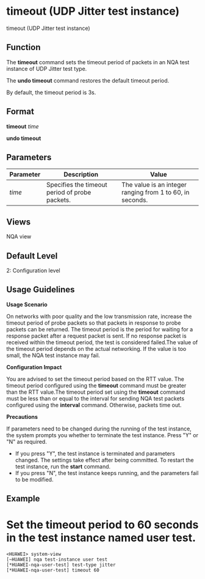 timeout (UDP Jitter test instance)
==================================

timeout (UDP Jitter test instance)

Function
--------



The **timeout** command sets the timeout period of packets in an NQA test instance of UDP Jitter test type.

The **undo timeout** command restores the default timeout period.



By default, the timeout period is 3s.


Format
------

**timeout** *time*

**undo timeout**


Parameters
----------

| Parameter | Description | Value |
| --- | --- | --- |
| *time* | Specifies the timeout period of probe packets. | The value is an integer ranging from 1 to 60, in seconds. |



Views
-----

NQA view


Default Level
-------------

2: Configuration level


Usage Guidelines
----------------

**Usage Scenario**

On networks with poor quality and the low transmission rate, increase the timeout period of probe packets so that packets in response to probe packets can be returned. The timeout period is the period for waiting for a response packet after a request packet is sent. If no response packet is received within the timeout period, the test is considered failed.The value of the timeout period depends on the actual networking. If the value is too small, the NQA test instance may fail.

**Configuration Impact**

You are advised to set the timeout period based on the RTT value. The timeout period configured using the **timeout** command must be greater than the RTT value.The timeout period set using the **timeout** command must be less than or equal to the interval for sending NQA test packets configured using the **interval** command. Otherwise, packets time out.

**Precautions**

If parameters need to be changed during the running of the test instance, the system prompts you whether to terminate the test instance. Press "Y" or "N" as required.

* If you press "Y", the test instance is terminated and parameters changed. The settings take effect after being committed. To restart the test instance, run the **start** command.
* If you press "N", the test instance keeps running, and the parameters fail to be modified.

Example
-------

# Set the timeout period to 60 seconds in the test instance named user test.
```
<HUAWEI> system-view
[~HUAWEI] nqa test-instance user test
[*HUAWEI-nqa-user-test] test-type jitter
[*HUAWEI-nqa-user-test] timeout 60

```
